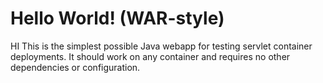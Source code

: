 Hello World! (WAR-style)
===============

HI This is the simplest possible Java webapp for testing servlet container deployments.  It should work on any container and requires no other dependencies or configuration.
